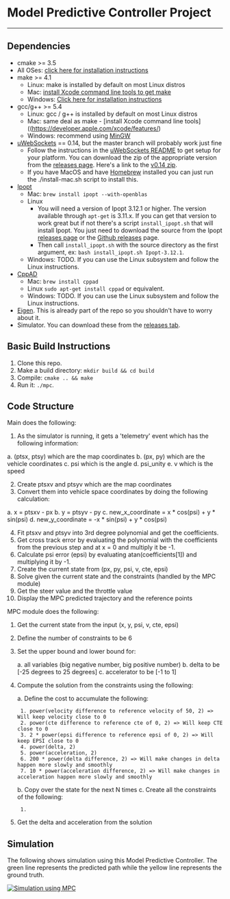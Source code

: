 # Model Predictive Controller Project

---


## Dependencies

* cmake >= 3.5
 * All OSes: [click here for installation instructions](https://cmake.org/install/)
* make >= 4.1
  * Linux: make is installed by default on most Linux distros
  * Mac: [install Xcode command line tools to get make](https://developer.apple.com/xcode/features/)
  * Windows: [Click here for installation instructions](http://gnuwin32.sourceforge.net/packages/make.htm)
* gcc/g++ >= 5.4
  * Linux: gcc / g++ is installed by default on most Linux distros
  * Mac: same deal as make - [install Xcode command line tools]((https://developer.apple.com/xcode/features/)
  * Windows: recommend using [MinGW](http://www.mingw.org/)
* [uWebSockets](https://github.com/uWebSockets/uWebSockets) == 0.14, but the master branch will probably work just fine
  * Follow the instructions in the [uWebSockets README](https://github.com/uWebSockets/uWebSockets/blob/master/README.md) to get setup for your platform. You can download the zip of the appropriate version from the [releases page](https://github.com/uWebSockets/uWebSockets/releases). Here's a link to the [v0.14 zip](https://github.com/uWebSockets/uWebSockets/archive/v0.14.0.zip).
  * If you have MacOS and have [Homebrew](https://brew.sh/) installed you can just run the ./install-mac.sh script to install this.
* [Ipopt](https://projects.coin-or.org/Ipopt)
  * Mac: `brew install ipopt --with-openblas`
  * Linux
    * You will need a version of Ipopt 3.12.1 or higher. The version available through `apt-get` is 3.11.x. If you can get that version to work great but if not there's a script `install_ipopt.sh` that will install Ipopt. You just need to download the source from the Ipopt [releases page](https://www.coin-or.org/download/source/Ipopt/) or the [Github releases](https://github.com/coin-or/Ipopt/releases) page.
    * Then call `install_ipopt.sh` with the source directory as the first argument, ex: `bash install_ipopt.sh Ipopt-3.12.1`. 
  * Windows: TODO. If you can use the Linux subsystem and follow the Linux instructions.
* [CppAD](https://www.coin-or.org/CppAD/)
  * Mac: `brew install cppad`
  * Linux `sudo apt-get install cppad` or equivalent.
  * Windows: TODO. If you can use the Linux subsystem and follow the Linux instructions.
* [Eigen](http://eigen.tuxfamily.org/index.php?title=Main_Page). This is already part of the repo so you shouldn't have to worry about it.
* Simulator. You can download these from the [releases tab](https://github.com/udacity/CarND-MPC-Project/releases).


## Basic Build Instructions


1. Clone this repo.
2. Make a build directory: `mkdir build && cd build`
3. Compile: `cmake .. && make`
4. Run it: `./mpc`.


## Code Structure

Main does the following:

1. As the simulator is running, it gets a 'telemetry' event which has the following information:

  a. (ptsx, ptsy) which are the map coordinates
  b. (px, py) which are the vehicle coordinates
  c. psi which is the angle
  d. psi_unity
  e. v which is the speed

2. Create ptsxv and ptsyv which are the map coordinates
3. Convert them into vehicle space coordinates by doing the following calculation:

  a. x = ptsxv - px
  b. y = ptsyv - py
  c. new_x_coordinate = x * cos(psi) + y * sin(psi)
  d. new_y_coordinate = -x * sin(psi) + y * cos(psi)

4. Fit ptsxv and ptsyv into 3rd degree polynomial and get the coefficients.
5. Get cross track error by evaluating the polynomial with the coefficients from the previous step and at x = 0 and multiply it be -1.
6. Calculate psi error (epsi) by evaluating atan(coefficients[1]) and multiplying it by -1.
7. Create the current state from (px, py, psi, v, cte, epsi)
8. Solve given the current state and the constraints (handled by the MPC module)
9. Get the steer value and the throttle value
10. Display the MPC predicted trajectory and the reference points

MPC module does the following:

1. Get the current state from the input (x, y, psi, v, cte, epsi)
2. Define the number of constraints to be 6
3. Set the upper bound and lower bound for:

    a. all variables (big negative number, big positive number)
    b. delta to be [-25 degrees to 25 degrees]
    c. accelerator to be [-1 to 1]

4. Compute the solution from the constraints using the following:

    a. Define the cost to accumulate the following:

        1. power(velocity difference to reference velocity of 50, 2) => Will keep velocity close to 0
        2. power(cte difference to reference cte of 0, 2) => Will keep CTE close to 0
        3. 2 * power(epsi difference to reference epsi of 0, 2) => Will keep EPSI close to 0
        4. power(delta, 2)
        5. power(acceleration, 2)
        6. 200 * power(delta difference, 2) => Will make changes in delta happen more slowly and smoothly
        7. 10 * power(acceleration difference, 2) => Will make changes in acceleration happen more slowly and smoothly

    b. Copy over the state for the next N times
    c. Create all the constraints of the following:

        1.


5. Get the delta and acceleration from the solution

## Simulation

The following shows simulation using this Model Predictive Controller.
The green line represents the predicted path while the yellow line represents the ground truth.

[![Simulation using MPC](https://img.youtube.com/vi/NxKmWrKG7eY/0.jpg)](https://youtu.be/NxKmWrKG7eY)
